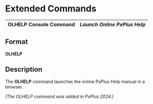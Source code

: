 # Extended Commands 

**OLHELP Console Command** |  **_Launch Online PxPlus Help_**  
---|---  
  
## Format

**OLHELP**

## Description

The **OLHELP** command launches the online PxPlus Help manual in a browser.

_(The OLHELP command was added in PxPlus 2024.)_
